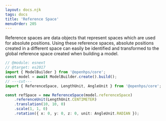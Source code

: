 ```yaml
---
layout: docs.njk
tags: docs
title: 'Reference Space'
menuOrder: 205
---
```

Reference spaces are data objects that represent spaces which are used for absolute positions. Using these
reference spaces, absolute positions created in a different space can easily be identified and transformed to the global reference space
created when building a model.

```ts twoslash
// @module: esnext
// @target: es2017
import { ModelBuilder } from '@openhps/core';
const model = await ModelBuilder.create().build();
// ---cut---
import { ReferenceSpace, LengthUnit, AngleUnit } from '@openhps/core';

const refSpace = new ReferenceSpace(model.referenceSpace)
    .referenceUnit(LengthUnit.CENTIMETER)
    .translation(10, 10, 0)
    .scale(1, 1, 0)
    .rotation({ x: 0, y: 0, z: 0, unit: AngleUnit.RADIAN });
```